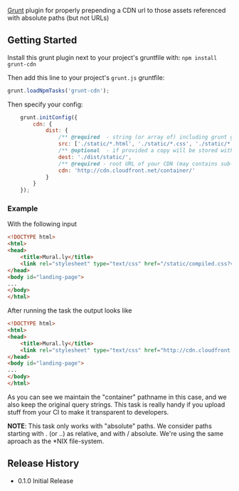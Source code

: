 [Grunt][grunt] plugin for properly prepending a CDN url to those assets referenced with absolute paths (but not URLs)

## Getting Started

Install this grunt plugin next to your project's gruntfile with: `npm install grunt-cdn`

Then add this line to your project's `grunt.js` gruntfile:

```javascript
grunt.loadNpmTasks('grunt-cdn');
```

Then specify your config:

```javascript
    grunt.initConfig({
        cdn: {
            dist: {
                /** @required  - string (or array of) including grunt glob variables */
                src: ['./static/*.html', './static/*.css', './static/*.soy'],
                /** @optional  - if provided a copy will be stored without modifying original file */
                dest: './dist/static/',
                /** @required - root URL of your CDN (may contains sub-paths as shown below) */
                cdn: 'http://cdn.cloudfront.net/container/'
            }
        }
    });
```

### Example

With the following input

```html
<!DOCTYPE html>
<html>
<head>
    <title>Mural.ly</title>
    <link rel="stylesheet" type="text/css" href="/static/compiled.css?v=13512tyu3kds" />
</head>
<body id="landing-page">
...
</body>
</html>
```

After running the task the output looks like

```html
<!DOCTYPE html>
<html>
<head>
    <title>Mural.ly</title>
    <link rel="stylesheet" type="text/css" href="http://cdn.cloudfront.net/container/static/compiled.css?v=13512tyu3kds" />
</head>
<body id="landing-page">
...
</body>
</html>
```

As you can see we maintain the "container" pathname in this case, and we also keep the original
query strings. This task is really handy if you upload stuff from your CI to make it transparent
to developers.

**NOTE**: This task only works with "absolute" paths. We consider paths starting with
. (or ..) as relative, and with / absolute. We're using the same aproach as the *NIX file-system.

## Release History
* 0.1.0 Initial Release

[grunt]: https://github.com/cowboy/grunt
